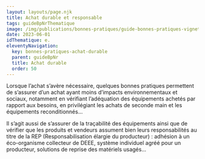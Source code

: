 ```yaml
---
layout: layouts/page.njk
title: Achat durable et responsable
tags: guideBpNrThematique
image: /img/publications/bonnes-pratiques/guide-bonnes-pratiques-vignette.webp
date: 2023-06-01
idThematique: e.
eleventyNavigation:
  key: bonnes-pratiques-achat-durable
  parent: guideBpNr
  title: Achat durable
  order: 50
---
```


Lorsque l’achat s’avère nécessaire, quelques bonnes pratiques permettent de s’assurer d’un achat ayant moins d’impacts environnementaux et sociaux, notamment en vérifiant l’adéquation des équipements achetés par rapport aux besoins, en privilégiant les achats de seconde main et les équipements reconditionnés…

Il s’agit aussi de s’assurer de la traçabilité des équipements ainsi que de vérifier que les produits et vendeurs assument bien leurs responsabilités au titre de la REP (Responsabilisation élargie du producteur) : adhésion à un éco-organisme collecteur de DEEE, système individuel agréé pour un producteur, solutions de reprise des matériels usagés…
